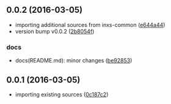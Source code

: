 <a name="0.0.2"></a>
## 0.0.2 (2016-03-05)


* importing additional sources from inxs-common ([e644a44](https://github.com/coldrye-es/pingo-common/commit/e644a44))
* version bump v0.0.2 ([2b8054f](https://github.com/coldrye-es/pingo-common/commit/2b8054f))


### docs

* docs(README.md): minor changes ([be92853](https://github.com/coldrye-es/pingo-common/commit/be92853))




<a name="0.0.1"></a>
## 0.0.1 (2016-03-05)


* importing existing sources ([0c187c2](https://github.com/coldrye-es/pingo-common/commit/0c187c2))



